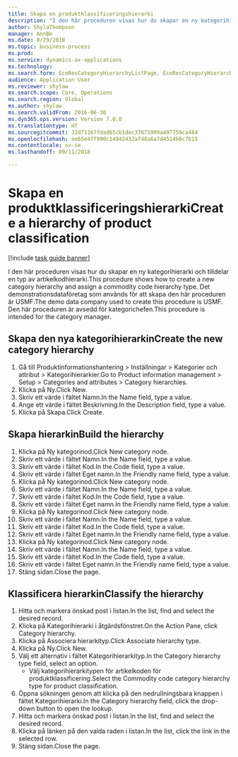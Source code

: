 ```yaml
--- 
title: Skapa en produktklassificeringshierarki
description: "I den här proceduren visas hur du skapar en ny kategorihierarki och tilldelar en typ av artikelkodhierarki."
author: ShylaThompson
manager: AnnBe
ms.date: 8/29/2018
ms.topic: business-process
ms.prod: 
ms.service: dynamics-ax-applications
ms.technology: 
ms.search.form: EcoResCategoryHierarchyListPage, EcoResCategoryHierarchyCreate, EcoResCategory, EcoResCategoryHierarchyRole
audience: Application User
ms.reviewer: shylaw
ms.search.scope: Core, Operations
ms.search.region: Global
ms.author: shylaw
ms.search.validFrom: 2016-06-30
ms.dyn365.ops.version: Version 7.0.0
ms.translationtype: HT
ms.sourcegitcommit: 32d71167fdad65cb1dec37671999a497759ca484
ms.openlocfilehash: ee65e4ff990c14942432af48a6a7d451460c7b15
ms.contentlocale: sv-se
ms.lasthandoff: 09/11/2018

---
```

# <a name="create-a-hierarchy-of-product-classification"></a><span data-ttu-id="ada18-103">Skapa en produktklassificeringshierarki</span><span class="sxs-lookup"><span data-stu-id="ada18-103">Create a hierarchy of product classification</span></span>

[!include [task guide banner](../../includes/task-guide-banner.md)]

<span data-ttu-id="ada18-104">I den här proceduren visas hur du skapar en ny kategorihierarki och tilldelar en typ av artikelkodhierarki.</span><span class="sxs-lookup"><span data-stu-id="ada18-104">This procedure shows how to create a new category hierarchy and assign a commodity code hierarchy type.</span></span> <span data-ttu-id="ada18-105">Det demonstrationsdataföretag som används för att skapa den här proceduren är USMF.</span><span class="sxs-lookup"><span data-stu-id="ada18-105">The demo data company used to create this procedure is USMF.</span></span> <span data-ttu-id="ada18-106">Den här proceduren är avsedd för kategorichefen.</span><span class="sxs-lookup"><span data-stu-id="ada18-106">This procedure is intended for the category manager.</span></span>


## <a name="create-the-new-category-hierarchy"></a><span data-ttu-id="ada18-107">Skapa den nya kategorihierarkin</span><span class="sxs-lookup"><span data-stu-id="ada18-107">Create the new category hierarchy</span></span>
1. <span data-ttu-id="ada18-108">Gå till Produktinformationshantering > Inställningar > Kategorier och attribut > Kategorihierarkier.</span><span class="sxs-lookup"><span data-stu-id="ada18-108">Go to Product information management > Setup > Categories and attributes > Category hierarchies.</span></span>
2. <span data-ttu-id="ada18-109">Klicka på Ny.</span><span class="sxs-lookup"><span data-stu-id="ada18-109">Click New.</span></span>
3. <span data-ttu-id="ada18-110">Skriv ett värde i fältet Namn.</span><span class="sxs-lookup"><span data-stu-id="ada18-110">In the Name field, type a value.</span></span>
4. <span data-ttu-id="ada18-111">Ange ett värde i fältet Beskrivning.</span><span class="sxs-lookup"><span data-stu-id="ada18-111">In the Description field, type a value.</span></span>
5. <span data-ttu-id="ada18-112">Klicka på Skapa.</span><span class="sxs-lookup"><span data-stu-id="ada18-112">Click Create.</span></span>

## <a name="build-the-hierarchy"></a><span data-ttu-id="ada18-113">Skapa hierarkin</span><span class="sxs-lookup"><span data-stu-id="ada18-113">Build the hierarchy</span></span>
1. <span data-ttu-id="ada18-114">Klicka på Ny kategorinod.</span><span class="sxs-lookup"><span data-stu-id="ada18-114">Click New category node.</span></span>
2. <span data-ttu-id="ada18-115">Skriv ett värde i fältet Namn.</span><span class="sxs-lookup"><span data-stu-id="ada18-115">In the Name field, type a value.</span></span>
3. <span data-ttu-id="ada18-116">Skriv ett värde i fältet Kod.</span><span class="sxs-lookup"><span data-stu-id="ada18-116">In the Code field, type a value.</span></span>
4. <span data-ttu-id="ada18-117">Skriv ett värde i fältet Eget namn.</span><span class="sxs-lookup"><span data-stu-id="ada18-117">In the Friendly name field, type a value.</span></span>
5. <span data-ttu-id="ada18-118">Klicka på Ny kategorinod.</span><span class="sxs-lookup"><span data-stu-id="ada18-118">Click New category node.</span></span>
6. <span data-ttu-id="ada18-119">Skriv ett värde i fältet Namn.</span><span class="sxs-lookup"><span data-stu-id="ada18-119">In the Name field, type a value.</span></span>
7. <span data-ttu-id="ada18-120">Skriv ett värde i fältet Kod.</span><span class="sxs-lookup"><span data-stu-id="ada18-120">In the Code field, type a value.</span></span>
8. <span data-ttu-id="ada18-121">Skriv ett värde i fältet Eget namn.</span><span class="sxs-lookup"><span data-stu-id="ada18-121">In the Friendly name field, type a value.</span></span>
9. <span data-ttu-id="ada18-122">Klicka på Ny kategorinod.</span><span class="sxs-lookup"><span data-stu-id="ada18-122">Click New category node.</span></span>
10. <span data-ttu-id="ada18-123">Skriv ett värde i fältet Namn.</span><span class="sxs-lookup"><span data-stu-id="ada18-123">In the Name field, type a value.</span></span>
11. <span data-ttu-id="ada18-124">Skriv ett värde i fältet Kod.</span><span class="sxs-lookup"><span data-stu-id="ada18-124">In the Code field, type a value.</span></span>
12. <span data-ttu-id="ada18-125">Skriv ett värde i fältet Eget namn.</span><span class="sxs-lookup"><span data-stu-id="ada18-125">In the Friendly name field, type a value.</span></span>
13. <span data-ttu-id="ada18-126">Klicka på Ny kategorinod.</span><span class="sxs-lookup"><span data-stu-id="ada18-126">Click New category node.</span></span>
14. <span data-ttu-id="ada18-127">Skriv ett värde i fältet Namn.</span><span class="sxs-lookup"><span data-stu-id="ada18-127">In the Name field, type a value.</span></span>
15. <span data-ttu-id="ada18-128">Skriv ett värde i fältet Kod.</span><span class="sxs-lookup"><span data-stu-id="ada18-128">In the Code field, type a value.</span></span>
16. <span data-ttu-id="ada18-129">Skriv ett värde i fältet Eget namn.</span><span class="sxs-lookup"><span data-stu-id="ada18-129">In the Friendly name field, type a value.</span></span>
17. <span data-ttu-id="ada18-130">Stäng sidan.</span><span class="sxs-lookup"><span data-stu-id="ada18-130">Close the page.</span></span>

## <a name="classify-the-hierarchy"></a><span data-ttu-id="ada18-131">Klassificera hierarkin</span><span class="sxs-lookup"><span data-stu-id="ada18-131">Classify the hierarchy</span></span>
1. <span data-ttu-id="ada18-132">Hitta och markera önskad post i listan.</span><span class="sxs-lookup"><span data-stu-id="ada18-132">In the list, find and select the desired record.</span></span>
2. <span data-ttu-id="ada18-133">Klicka på Kategorihierarki i åtgärdsfönstret.</span><span class="sxs-lookup"><span data-stu-id="ada18-133">On the Action Pane, click Category hierarchy.</span></span>
3. <span data-ttu-id="ada18-134">Klicka på Associera hierarkityp.</span><span class="sxs-lookup"><span data-stu-id="ada18-134">Click Associate hierarchy type.</span></span>
4. <span data-ttu-id="ada18-135">Klicka på Ny.</span><span class="sxs-lookup"><span data-stu-id="ada18-135">Click New.</span></span>
5. <span data-ttu-id="ada18-136">Välj ett alternativ i fältet Kategorihierarkityp.</span><span class="sxs-lookup"><span data-stu-id="ada18-136">In the Category hierarchy type field, select an option.</span></span>
    * <span data-ttu-id="ada18-137">Välj kategorihierarkitypen för artikelkoden för produktklassificering.</span><span class="sxs-lookup"><span data-stu-id="ada18-137">Select the Commodity code category hierarchy type for product classification.</span></span>  
6. <span data-ttu-id="ada18-138">Öppna sökningen genom att klicka på den nedrullningsbara knappen i fältet Kategorihierarki.</span><span class="sxs-lookup"><span data-stu-id="ada18-138">In the Category hierarchy field, click the drop-down button to open the lookup.</span></span>
7. <span data-ttu-id="ada18-139">Hitta och markera önskad post i listan.</span><span class="sxs-lookup"><span data-stu-id="ada18-139">In the list, find and select the desired record.</span></span>
8. <span data-ttu-id="ada18-140">Klicka på länken på den valda raden i listan.</span><span class="sxs-lookup"><span data-stu-id="ada18-140">In the list, click the link in the selected row.</span></span>
9. <span data-ttu-id="ada18-141">Stäng sidan.</span><span class="sxs-lookup"><span data-stu-id="ada18-141">Close the page.</span></span>


